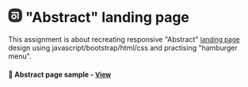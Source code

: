 # <span><img src="./images/icon.png" alt=icon style="height: 1em;"></span> "Abstract" landing page

This assignment is about recreating responsive "Abstract" <a href="https://help.abstract.com/hc/en-us" style="font-size:small;"> landing page</a> design using javascript/bootstrap/html/css and practising "hamburger menu".

<h4>🔹 Abstract page sample - <a href="https://simonakom.github.io/abstract-landing-page/index.html" style="font-size:small;">View</a><h4>


